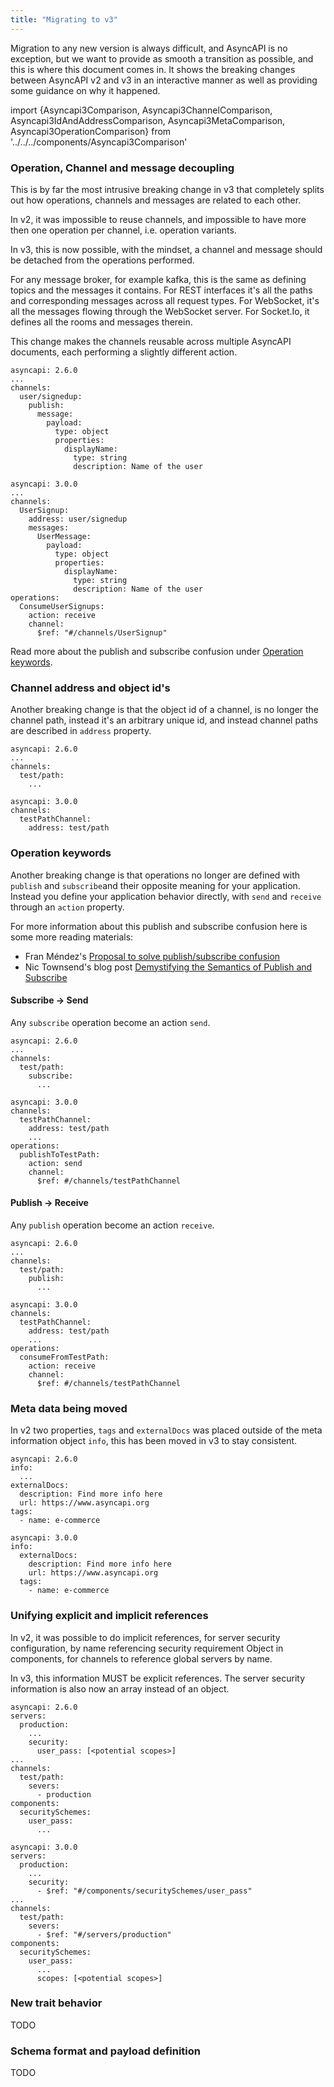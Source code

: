 ```yaml
---
title: "Migrating to v3"
---
```

Migration to any new version is always difficult, and AsyncAPI is no exception, but we want to provide as smooth a transition as possible, and this is where this document comes in. It shows the breaking changes between AsyncAPI v2 and v3 in an interactive manner as well as providing some guidance on why it happened.


import {Asyncapi3Comparison, Asyncapi3ChannelComparison, Asyncapi3IdAndAddressComparison, Asyncapi3MetaComparison, Asyncapi3OperationComparison} from '../../../components/Asyncapi3Comparison'

<Asyncapi3Comparison className="my-8" />

### Operation, Channel and message decoupling

This is by far the most intrusive breaking change in v3 that completely splits out how operations, channels and messages are related to each other.

<Asyncapi3ChannelComparison className="my-8" />

In v2, it was impossible to reuse channels, and impossible to have more then one operation per channel, i.e. operation variants.

In v3, this is now possible, with the mindset, a channel and message should be detached from the operations performed. 

For any message broker, for example kafka, this is the same as defining topics and the messages it contains. For REST interfaces it's all the paths and corresponding messages across all request types. For WebSocket, it's all the messages flowing through the WebSocket server. For Socket.Io, it defines all the rooms and messages therein.

This change makes the channels reusable across multiple AsyncAPI documents, each performing a slightly different action.

```
asyncapi: 2.6.0
...
channels: 
  user/signedup:
    publish:
      message:
        payload:
          type: object
          properties:
            displayName:
              type: string
              description: Name of the user
```

```
asyncapi: 3.0.0
...
channels:
  UserSignup:
    address: user/signedup
    messages: 
      UserMessage: 
        payload:
          type: object
          properties:
            displayName:
              type: string
              description: Name of the user
operations:
  ConsumeUserSignups:
    action: receive
    channel: 
      $ref: "#/channels/UserSignup"
```

Read more about the publish and subscribe confusion under [Operation keywords](#operation-keywords).

### Channel address and object id's

Another breaking change is that the object id of a channel, is no longer the channel path, instead it's an arbitrary unique id, and instead channel paths are described in `address` property.

<Asyncapi3IdAndAddressComparison className="my-8" />

```
asyncapi: 2.6.0
...
channels: 
  test/path:
    ...
```

```
asyncapi: 3.0.0
channels:
  testPathChannel:
    address: test/path
```

### Operation keywords

Another breaking change is that operations no longer are defined with `publish` and `subscribe`and their opposite meaning for your application. Instead you define your application behavior directly, with `send` and `receive` through an `action` property. 

<Asyncapi3OperationComparison className="my-8" />

For more information about this publish and subscribe confusion here is some more reading materials:
- Fran Méndez's [Proposal to solve publish/subscribe confusion](https://github.com/asyncapi/spec/issues/618)
- Nic Townsend's blog post [Demystifying the Semantics of Publish and Subscribe](https://www.asyncapi.com/blog/publish-subscribe-semantics)


#### Subscribe -> Send

Any `subscribe` operation become an action `send`.

```
asyncapi: 2.6.0
...
channels: 
  test/path:
    subscribe:
      ...
```

```
asyncapi: 3.0.0
channels:
  testPathChannel:
    address: test/path
    ...
operations: 
  publishToTestPath:
    action: send
    channel: 
      $ref: #/channels/testPathChannel
```

#### Publish -> Receive

Any `publish` operation become an action `receive`.
```
asyncapi: 2.6.0
...
channels: 
  test/path:
    publish:
      ...
```

```
asyncapi: 3.0.0
channels:
  testPathChannel:
    address: test/path
    ...
operations: 
  consumeFromTestPath:
    action: receive
    channel: 
      $ref: #/channels/testPathChannel
```

### Meta data being moved

In v2 two properties, `tags` and `externalDocs` was placed outside of the meta information object `info`, this has been moved in v3 to stay consistent.

<Asyncapi3MetaComparison className="my-8" />


```
asyncapi: 2.6.0
info: 
  ...
externalDocs:
  description: Find more info here
  url: https://www.asyncapi.org
tags:
  - name: e-commerce

```

```
asyncapi: 3.0.0
info:
  externalDocs:
    description: Find more info here
    url: https://www.asyncapi.org
  tags:
    - name: e-commerce
```

### Unifying explicit and implicit references

In v2, it was possible to do implicit references, for server security configuration, by name referencing security requirement Object in components, for channels to reference global servers by name.

In v3, this information MUST be explicit references. The server security information is also now an array instead of an object.

```
asyncapi: 2.6.0
servers:
  production:
    ...
    security:
      user_pass: [<potential scopes>]
...
channels: 
  test/path:
    severs:
      - production
components:
  securitySchemes:
    user_pass: 
      ...
```

```
asyncapi: 3.0.0
servers:
  production:
    ...
    security:
      - $ref: "#/components/securitySchemes/user_pass"
...
channels: 
  test/path:
    severs:
      - $ref: "#/servers/production"
components:
  securitySchemes:
    user_pass: 
      ...
      scopes: [<potential scopes>]
```

### New trait behavior

TODO

### Schema format and payload definition

TODO
